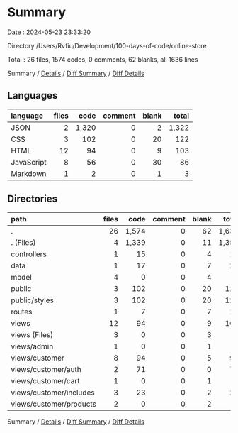 # Summary

Date : 2024-05-23 23:33:20

Directory /Users/Rvfiu/Development/100-days-of-code/online-store

Total : 26 files,  1574 codes, 0 comments, 62 blanks, all 1636 lines

Summary / [Details](details.md) / [Diff Summary](diff.md) / [Diff Details](diff-details.md)

## Languages
| language | files | code | comment | blank | total |
| :--- | ---: | ---: | ---: | ---: | ---: |
| JSON | 2 | 1,320 | 0 | 2 | 1,322 |
| CSS | 3 | 102 | 0 | 20 | 122 |
| HTML | 12 | 94 | 0 | 9 | 103 |
| JavaScript | 8 | 56 | 0 | 30 | 86 |
| Markdown | 1 | 2 | 0 | 1 | 3 |

## Directories
| path | files | code | comment | blank | total |
| :--- | ---: | ---: | ---: | ---: | ---: |
| . | 26 | 1,574 | 0 | 62 | 1,636 |
| . (Files) | 4 | 1,339 | 0 | 11 | 1,350 |
| controllers | 1 | 15 | 0 | 4 | 19 |
| data | 1 | 17 | 0 | 7 | 24 |
| model | 4 | 0 | 0 | 4 | 4 |
| public | 3 | 102 | 0 | 20 | 122 |
| public/styles | 3 | 102 | 0 | 20 | 122 |
| routes | 1 | 7 | 0 | 7 | 14 |
| views | 12 | 94 | 0 | 9 | 103 |
| views (Files) | 3 | 0 | 0 | 3 | 3 |
| views/admin | 1 | 0 | 0 | 1 | 1 |
| views/customer | 8 | 94 | 0 | 5 | 99 |
| views/customer/auth | 2 | 71 | 0 | 0 | 71 |
| views/customer/cart | 1 | 0 | 0 | 1 | 1 |
| views/customer/includes | 3 | 23 | 0 | 2 | 25 |
| views/customer/products | 2 | 0 | 0 | 2 | 2 |

Summary / [Details](details.md) / [Diff Summary](diff.md) / [Diff Details](diff-details.md)